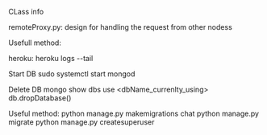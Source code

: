 
CLass info

remoteProxy.py: design for handling the request from other nodess



Usefull  method:

heroku:
heroku logs --tail


Start DB
sudo systemctl start mongod

Delete DB
	mongo
	show dbs
	use <dbName_currenlty_using>
	db.dropDatabase()


Useful method:
	python manage.py makemigrations chat
	python manage.py migrate
	python manage.py createsuperuser

